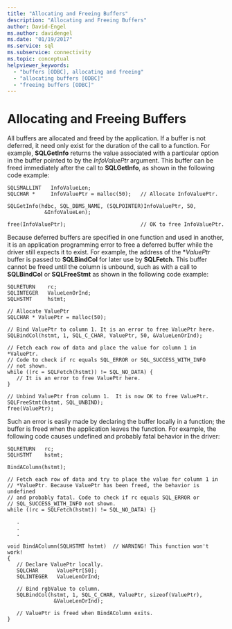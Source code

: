 ```yaml
---
title: "Allocating and Freeing Buffers"
description: "Allocating and Freeing Buffers"
author: David-Engel
ms.author: davidengel
ms.date: "01/19/2017"
ms.service: sql
ms.subservice: connectivity
ms.topic: conceptual
helpviewer_keywords:
  - "buffers [ODBC], allocating and freeing"
  - "allocating buffers [ODBC]"
  - "freeing buffers [ODBC]"
---
```

# Allocating and Freeing Buffers
All buffers are allocated and freed by the application. If a buffer is not deferred, it need only exist for the duration of the call to a function. For example, **SQLGetInfo** returns the value associated with a particular option in the buffer pointed to by the *InfoValuePtr* argument. This buffer can be freed immediately after the call to **SQLGetInfo**, as shown in the following code example:  
  
```  
SQLSMALLINT   InfoValueLen;  
SQLCHAR *     InfoValuePtr = malloc(50);   // Allocate InfoValuePtr.  
  
SQLGetInfo(hdbc, SQL_DBMS_NAME, (SQLPOINTER)InfoValuePtr, 50,  
            &InfoValueLen);  
  
free(InfoValuePtr);                        // OK to free InfoValuePtr.  
```  
  
 Because deferred buffers are specified in one function and used in another, it is an application programming error to free a deferred buffer while the driver still expects it to exist. For example, the address of the \**ValuePtr* buffer is passed to **SQLBindCol** for later use by **SQLFetch**. This buffer cannot be freed until the column is unbound, such as with a call to **SQLBindCol** or **SQLFreeStmt** as shown in the following code example:  
  
```  
SQLRETURN    rc;  
SQLINTEGER   ValueLenOrInd;  
SQLHSTMT     hstmt;  
  
// Allocate ValuePtr  
SQLCHAR * ValuePtr = malloc(50);  
  
// Bind ValuePtr to column 1. It is an error to free ValuePtr here.  
SQLBindCol(hstmt, 1, SQL_C_CHAR, ValuePtr, 50, &ValueLenOrInd);  
  
// Fetch each row of data and place the value for column 1 in *ValuePtr.  
// Code to check if rc equals SQL_ERROR or SQL_SUCCESS_WITH_INFO   
// not shown.  
while ((rc = SQLFetch(hstmt)) != SQL_NO_DATA) {  
   // It is an error to free ValuePtr here.  
}  
  
// Unbind ValuePtr from column 1.  It is now OK to free ValuePtr.  
SQLFreeStmt(hstmt, SQL_UNBIND);  
free(ValuePtr);  
```  
  
 Such an error is easily made by declaring the buffer locally in a function; the buffer is freed when the application leaves the function. For example, the following code causes undefined and probably fatal behavior in the driver:  
  
```  
SQLRETURN   rc;  
SQLHSTMT    hstmt;  
  
BindAColumn(hstmt);  
  
// Fetch each row of data and try to place the value for column 1 in  
// *ValuePtr. Because ValuePtr has been freed, the behavior is undefined  
// and probably fatal. Code to check if rc equals SQL_ERROR or   
// SQL_SUCCESS_WITH_INFO not shown.  
while ((rc = SQLFetch(hstmt)) != SQL_NO_DATA) {}  
  
   .  
   .  
   .  
  
void BindAColumn(SQLHSTMT hstmt)  // WARNING! This function won't work!  
{  
   // Declare ValuePtr locally.  
   SQLCHAR      ValuePtr[50];  
   SQLINTEGER   ValueLenOrInd;  
  
   // Bind rgbValue to column.  
   SQLBindCol(hstmt, 1, SQL_C_CHAR, ValuePtr, sizeof(ValuePtr),  
               &ValueLenOrInd);  
  
   // ValuePtr is freed when BindAColumn exits.  
}  
```
